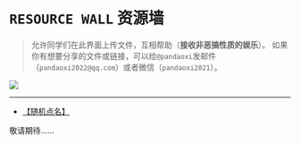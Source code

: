 # `RESOURCE WALL` 资源墙
> 允许同学们在此界面上传文件，互相帮助（**接收非恶搞性质的娱乐**）。
> 如果你有想要分享的文件或链接，可以给`@pandaoxi`发邮件（`pandaoxi2022@qq.com`）或者微信（`pandaoxi2021`）。

![](https://2022-14.github.io/files/images/e3y4O.gif)

---

- [【随机点名】](https://2022-14.github.io/wall/resource/name/)


敬请期待……

